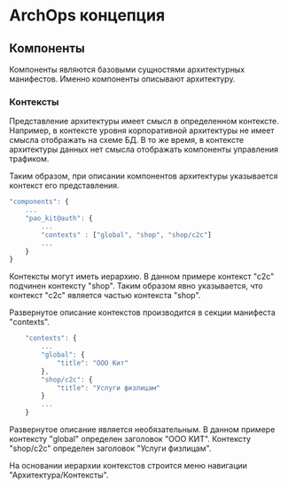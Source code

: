 # ArchOps концепция

## Компоненты
Компоненты являются базовыми сущностями архитектурных манифестов.
Именно компоненты описывают архитектуру.

### Контексты
Представление архитектуры имеет смысл в определенном контексте. Например, 
в контексте уровня корпоративной архитектуры не имеет смысла отображать 
на схеме БД. В то же время, в контексте архитектуры данных нет смысла 
отображать компоненты управления трафиком.

Таким образом, при описании компонентов архитектуры указывается контекст
его представления.

```javascript
"components": {
    ...
    "pao_kit@auth": {
        ...
        "contexts" : ["global", "shop", "shop/c2c"]
        ...
    }
}

```

Контексты могут иметь иерархию. В данном примере контекст "с2с"
подчинен контексту "shop". Таким образом явно указывается, что 
контекст "с2с" является частью контекста "shop". 

Развернутое описание контекстов производится в секции манифеста 
"contexts".

```javascript
    "contexts": {
        ...
        "global": {
            "title": "ООО Кит"
        },
        "shop/c2c": {
            "title": "Услуги физлицам"
        }
        ...
    }
```

Развернутое описание является необязательным. В данном примере контексту 
"global" определен заголовок "ООО КИТ". Контексту "shop/c2c" определен 
заголовок "Услуги физлицам".

На основании иерархии контекстов строится меню навигации "Архитектура/Контексты".
